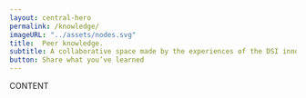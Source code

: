 ```yaml
---
layout: central-hero
permalink: /knowledge/
imageURL: "../assets/nodes.svg"
title:  Peer knowledge.
subtitle: A collaborative space made by the experiences of the DSI innovators. The space provides problems solving tactics generated by the people who are making digital social innovation in Europe.
button: Share what you’ve learned
---
```


CONTENT
